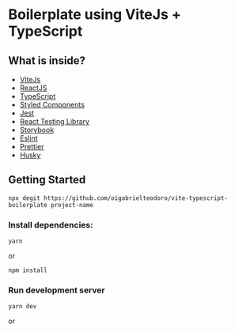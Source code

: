 
# Boilerplate using ViteJs + TypeScript

## What is inside?

- [ViteJs](https://vitejs.dev/)
- [ReactJS](https://reactjs.org/)
- [TypeScript](https://www.typescriptlang.org/)
- [Styled Components](https://styled-components.com/)
- [Jest](https://jestjs.io/)
- [React Testing Library](https://testing-library.com/docs/react-testing-library/intro)
- [Storybook](https://storybook.js.org/)
- [Eslint](https://eslint.org/)
- [Prettier](https://prettier.io/)
- [Husky](https://github.com/typicode/husky)

## Getting Started

```
npx degit https://github.com/oigabrielteodoro/vite-typescript-boilerplate project-name
```

### Install dependencies:

```
yarn
```

or

```
npm install
```

### Run development server

```
yarn dev
```

or 

```